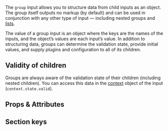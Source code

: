 <InputPageHero
title="Group input"
icon="IconInputGroup"
:pro="false"
project-price=""
data-price=""></InputPageHero>

The `group` input allows you to structure data from child inputs as an object. The group itself outputs no markup (by default) and can be used in conjunction with any other type of input — including nested groups and [lists](/inputs/list).

The value of a group input is an object where the keys are the names of the inputs, and the object’s values are each input’s value. In addition to structuring data, groups can determine the validation state, provide initial values, and supply plugins and configuration to all of its children.

<example
name="Group input"
file="/_content/examples/group/group.vue"></example>

## Validity of children

Groups are always aware of the validation state of their children (including nested children). You can access this data in the [context](/advanced/context) object of the input (`context.state.valid`).

<example
name="Group input"
file="/_content/examples/group-validity/group-validity.vue"></example>

## Props & Attributes

<reference-table input="group" :data="[{ prop: 'disabled', type: 'Boolean', default: 'false', description: 'Disables all the inputs in the group.'}]" :without="['help', 'label', 'validation', 'validation-visibility', 'validation-label']">
</reference-table>

## Section keys

<reference-table type="sectionKeys" primary="section-key" :without="['outer','label','inner','input','help','messages','message']">
</reference-table>
